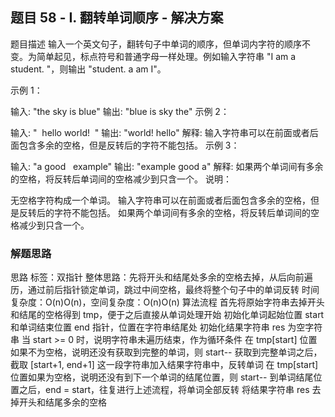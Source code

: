 ## 题目 58 - I. 翻转单词顺序 - 解决方案
题目描述
输入一个英文句子，翻转句子中单词的顺序，但单词内字符的顺序不变。为简单起见，标点符号和普通字母一样处理。例如输入字符串 "I am a student. "，则输出 "student. a am I"。

示例 1：


输入: "the sky is blue"
输出: "blue is sky the"
示例 2：


输入: "  hello world!  "
输出: "world! hello"
解释: 输入字符串可以在前面或者后面包含多余的空格，但是反转后的字符不能包括。
示例 3：


输入: "a good   example"
输出: "example good a"
解释: 如果两个单词间有多余的空格，将反转后单词间的空格减少到只含一个。
说明：

无空格字符构成一个单词。
输入字符串可以在前面或者后面包含多余的空格，但是反转后的字符不能包括。
如果两个单词间有多余的空格，将反转后单词间的空格减少到只含一个。

### 解题思路
  思路
标签：双指针
整体思路：先将开头和结尾处多余的空格去掉，从后向前遍历，通过前后指针锁定单词，跳过中间空格，最终将整个句子中的单词反转
时间复杂度：O(n)O(n)，空间复杂度：O(n)O(n)
算法流程
首先将原始字符串去掉开头和结尾的空格得到 tmp，便于之后直接从单词处理开始
初始化单词起始位置 start 和单词结束位置 end 指针，位置在字符串结尾处
初始化结果字符串 res 为空字符串
当 start >= 0 时，说明字符串未遍历结束，作为循环条件
在 tmp[start] 位置如果不为空格，说明还没有获取到完整的单词，则 start--
获取到完整单词之后，截取 [start+1, end+1] 这一段字符串加入结果字符串中，反转单词
在 tmp[start] 位置如果为空格，说明还没有到下一个单词的结尾位置，则 start--
到单词结尾位置之后，end = start，往复进行上述流程，将单词全部反转
将结果字符串 res 去掉开头和结尾多余的空格
